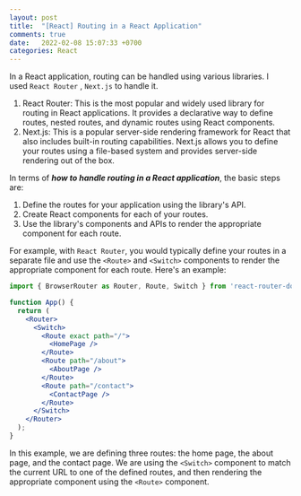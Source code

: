 ```yaml
---
layout: post
title:  "[React] Routing in a React Application"
comments: true
date:   2022-02-08 15:07:33 +0700
categories: React
---
```


In a React application, routing can be handled using various libraries. I used `React Router` , `Next.js` to handle it.

1. React Router: This is the most popular and widely used library for routing in React applications. It provides a declarative way to define routes, nested routes, and dynamic routes using React components.
2. Next.js: This is a popular server-side rendering framework for React that also includes built-in routing capabilities. Next.js allows you to define your routes using a file-based system and provides server-side rendering out of the box.

In terms of ***how to handle routing in a React application***, the basic steps are:

1. Define the routes for your application using the library's API.
2. Create React components for each of your routes.
3. Use the library's components and APIs to render the appropriate component for each route.

For example, with `React Router`, you would typically define your routes in a separate file and use the `<Route>` and `<Switch>` components to render the appropriate component for each route. Here's an example:

```jsx
import { BrowserRouter as Router, Route, Switch } from 'react-router-dom';

function App() {
  return (
    <Router>
      <Switch>
        <Route exact path="/">
          <HomePage />
        </Route>
        <Route path="/about">
          <AboutPage />
        </Route>
        <Route path="/contact">
          <ContactPage />
        </Route>
      </Switch>
    </Router>
  );
}

```

In this example, we are defining three routes: the home page, the about page, and the contact page. We are using the `<Switch>` component to match the current URL to one of the defined routes, and then rendering the appropriate component using the `<Route>` component.
